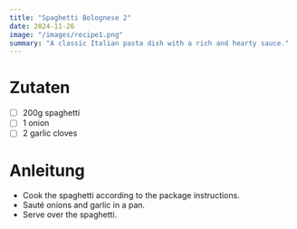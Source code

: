 ```yaml
---
title: "Spaghetti Bolognese 2"
date: 2024-11-26
image: "/images/recipe1.png"
summary: "A classic Italian pasta dish with a rich and hearty sauce." 
---
```

# Zutaten
- [ ] 200g spaghetti
- [ ] 1 onion
- [ ] 2 garlic cloves

# Anleitung
- Cook the spaghetti according to the package instructions.
- Sauté onions and garlic in a pan.
- Serve over the spaghetti.
